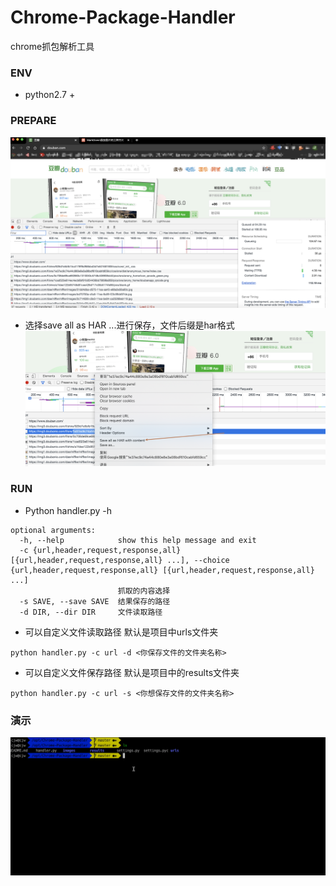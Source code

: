 # Chrome-Package-Handler
chrome抓包解析工具


### ENV
- python2.7 +

### PREPARE
![avatar](images/01.png)

- 选择save all as HAR ...进行保存，文件后缀是har格式
![avatar](images/02.png)
### RUN 
- Python handler.py -h 
``` shell
optional arguments:
  -h, --help            show this help message and exit
  -c {url,header,request,response,all} [{url,header,request,response,all} ...], --choice {url,header,request,response,all} [{url,header,request,response,all} ...]
                        抓取的内容选择
  -s SAVE, --save SAVE  结果保存的路径
  -d DIR, --dir DIR     文件读取路径
```
- 可以自定义文件读取路径 默认是项目中urls文件夹
``` shell
python handler.py -c url -d <你保存文件的文件夹名称>
```
- 可以自定义文件保存路径 默认是项目中的results文件夹
``` shell
python handler.py -c url -s <你想保存文件的文件夹名称>
```

### 演示
![avatar](images/03.gif)
